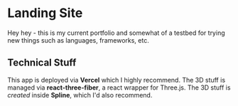 # Landing Site

Hey hey - this is my current portfolio and somewhat of a testbed for trying new things such as languages, frameworks, etc.

## Technical Stuff

This app is deployed via **Vercel** which I highly recommend.
The 3D stuff is managed via **react-three-fiber**, a react wrapper for Three.js.
The 3D stuff is _created_ inside **Spline**, which I'd also recommend.
